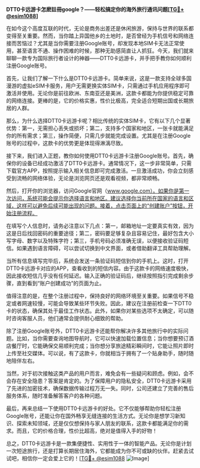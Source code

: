 **DTT0卡远游卡怎麽註冊google？——轻松搞定你的海外旅行通讯问题[[TG💪+ @esim1088](https://t.me/s/esim1088)]**

在如今这个高度互联的时代，无论是商务出差还是休闲旅游，保持与世界的联系都变得至关重要。然而，当你踏上异国他乡的土地时，是否曾经为手机信号和网络连接而苦恼过？尤其是当你需要注册Google账号，却发现本地SIM卡无法正常使用，甚至语言不通、操作困难的时候，那种无助感简直让人抓狂。今天，我们就来聊聊一款专为国际旅行者设计的神器——DTT0卡远游卡，并手把手教你如何顺利注册Google账号。

首先，让我们了解一下什么是DTT0卡远游卡。简单来说，这是一款支持全球多国漫游的虚拟eSIM卡服务，用户无需更换实体SIM卡，只需通过手机应用程序即可激活并使用。无论你是前往欧洲、东南亚还是美洲，这款卡都能为你提供稳定可靠的网络连接。更棒的是，它的价格实惠，性价比极高，完全适合短期出国或长期旅居的人群。

那么，为什么选择DTT0卡远游卡呢？相比传统的实体SIM卡，它有以下几个显著优势：第一，无需担心丢失或损坏；第二，支持多个国家和地区，一张卡就能满足你的所有需求；第三，操作简便，只需几步就能完成设置。尤其是在注册Google账号的过程中，这款卡的优势更是体现得淋漓尽致。

接下来，我们进入正题，教你如何使用DTT0卡远游卡注册Google账号。首先，确保你的设备已经成功激活了DTT0卡远游卡。通常情况下，这一步非常简单，只需下载官方APP，按照提示输入相关信息即可完成激活。一旦激活成功，你会立刻感受到流畅的网络体验，无论是浏览网页还是观看视频，都非常顺畅。

然后，打开你的浏览器，访问Google官网（www.google.com）。如果你是第一次访问，系统可能会提示你选择语言和地区。建议选择你当前所在国家的语言和区域，这样可以避免后续可能出现的问题。接着，点击页面上的“创建账户”按钮，开始注册流程。

在填写个人信息时，请务必注意以下几点：第一，邮箱地址一定要真实有效，因为这是日后找回密码的重要途径；第二，密码要足够复杂且容易记住，最好包含大小写字母、数字以及特殊字符；第三，手机号码必须准确无误，以便接收验证码短信。如果遇到语言障碍，可以尝试切换到中文界面，或者借助翻译工具帮助理解。

当所有信息填写完毕后，系统会发送一条验证码短信到你的手机上。这时，打开DTT0卡远游卡对应的APP，查看收到的短信内容。由于这款卡的网络速度极快，因此接收短信几乎没有任何延迟。输入正确的验证码后，继续按照指引完成剩余步骤，直到看到“账户创建成功”的页面为止。

值得注意的是，在整个注册过程中，保持良好的网络环境至关重要。如果信号不稳定或者网速较慢，可能会导致某些环节失败。因此，建议在注册前检查一下DTT0卡的状态，确保其处于最佳工作状态。此外，如果你对某些选项不太确定，可以随时咨询客服人员，他们通常会提供耐心细致的帮助。

除了注册Google账号外，DTT0卡远游卡还能帮你解决许多其他旅行中的实际问题。比如，当你需要查询地图导航时，它可以快速加载位置信息；当你想要预订酒店餐厅时，它能确保交易顺利完成；当你想分享旅途精彩瞬间时，它能让照片即时上传至社交媒体。可以说，有了这款卡，你就相当于拥有了一个贴身助手，随时随地陪伴左右。

当然，对于初次接触这类产品的用户而言，难免会有一些疑问和顾虑。例如，会不会存在安全隐患？答案是肯定的。为了保障用户的隐私安全，DTT0卡远游卡采用了先进的加密技术，确保数据传输过程万无一失。同时，公司还建立了完善的售后服务体系，随时准备解答客户的各种问题。

最后，再来总结一下使用DTT0卡远游卡的好处。它不仅能够帮助你轻松注册Google账号，还能让你在国外畅享无缝连接的生活方式。无论你是想学习新知识、探索未知领域，还是仅仅想保持与家人朋友的联系，这款卡都能满足你的需求。而且，它的价格合理，性价比超高，绝对是值得入手的好物！

总之，DTT0卡远游卡是一款集便捷性、实用性于一体的智能产品。无论你是计划一次短途旅行，还是打算长期居住海外，它都能成为你不可或缺的伙伴。赶紧去试试吧，相信你一定会爱上它的！[[TG💪+ @esim1088](https://t.me/s/esim1088) ![Image](https://i.postimg.cc/4NQfJmqS/Snipaste-2025-05-13-00-14-12.png)]
